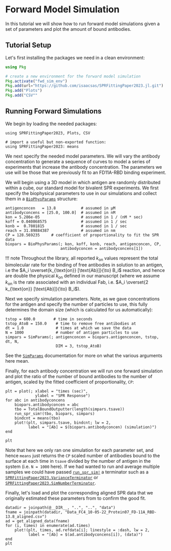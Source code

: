 # Forward Model Simulation
In this tutorial we will show how to run forward model simulations given a set of parameters and plot the amount of bound antibodies.

## Tutorial Setup
Let's first installing the packages we need in a clean environment:
```julia
using Pkg

# create a new environment for the forward model simulation
Pkg.activate("fwd_sim_env") 
Pkg.add(url="https://github.com/isaacsas/SPRFittingPaper2023.jl.git")
Pkg.add("Plots")
Pkg.add("CSV""
```

## Running Forward Simulations
We begin by loading the needed packages:
```@example fwdsim
using SPRFittingPaper2023, Plots, CSV

# import a useful but non-exported function:
using SPRFittingPaper2023: means
```

We next specify the needed model parameters. We will vary the antibody
concentration to generate a sequence of curves to model a series of experiments
that increase the antibody concentration. The parameters we use will be those
that we previously fit to an FD11A-RBD binding experiment.

We will begin using a 3D model in which antigen are randomly distributed within
a cube, our standard model for bivalent SPR experiments. We first specify the
biophysical parameters to use in our simulations and collect them in a
[`BioPhysParams`](@ref) structure:
```@example fwdsim
antigenconcen   = 13.8           # assumed in μM
antibodyconcens = [25.0, 100.0]  # assumed in nM
kon = 5.286e-05                  # assumed in 1 / (nM * sec)
koff = 0.040868575               # assumed in 1 / sec
konb =  0.7801815                # assumed in 1 / sec
reach = 31.89884387              # assumed in nm
CP = 128.569235     # coefficient of proportionality to fit the SPR data
biopars = BioPhysParams(; kon, koff, konb, reach, antigenconcen, CP,
                        antibodyconcen = antibodyconcens[1])
```

!!! note
    Throughout the library, all reported $k_{\text{on}}$ values represent the total bimolecular rate for the binding of free antibodies in solution to an antigen, i.e the $A_i \overset{k_{\text{on}} [\text{Ab}]}{\to} B_i$ reaction, and hence are double the physical $k_{\text{on}}$ defined in our manuscript (where we assume $k_{\text{on}}$ is the rate associated with an individual Fab, i.e. $A_i \overset{2 k_{\text{on}} [\text{Ab}]}{\to} B_i$).

Next we specify simulation parameters. Note, as we gave concentrations for the
antigen and specify the number of particles to use, this fully determines the
domain size (which is calculated for us automatically):
```@example fwdsim
tstop = 600.0        # time in seconds
tstop_AtoB = 150.0    # time to remove free antibodies at
dt = 1.0              # times at which we save the data
N = 1000              # number of antigen particles to use
simpars = SimParams(; antigenconcen = biopars.antigenconcen, tstop, dt, N, 
                      DIM = 3, tstop_AtoB)
```
See the [`SimParams`](@ref) documentation for more on what the various arguments here mean.

Finally, for each antibody concentration we will run one forward simulation and
plot the ratio of the number of bound antibodies to the number of antigen, scaled by the fitted coefficient of proportionality, `CP`:
```@example fwdsim
plt = plot(; xlabel = "times (sec)", 
             ylabel = "SPR Response")
for abc in antibodyconcens
    biopars.antibodyconcen = abc
    tbo = TotalBoundOutputter(length(simpars.tsave))
    run_spr_sim!(tbo, biopars, simpars)
    bindcnt = means(tbo)
    plot!(plt, simpars.tsave, bindcnt; lw = 2, 
          label = "[Ab] = $(biopars.antibodyconcen) (simulation)")
end

plt
```
Note that here we only ran one simulation for each parameter set, and hence
`means` just returns the `CP` scaled number of antibodies bound to the surface at
each time in `tsave` divided by the number of antigen in the system (i.e. `N =
1000` here). If we had wanted to run and average multiple samples we could have
passed [`run_spr_sim!`](@ref) a terminator such as a
[`SPRFittingPaper2023.VarianceTerminator`](@ref) or
[`SPRFittingPaper2023.SimNumberTerminator`](@ref).

Finally, let's load and plot the corresponding aligned SPR data that we originally estimated these parameters from to confirm the good fit. 
```@example fwdsim
datadir = joinpath(@__DIR__, "..", "..", "data")
fname = joinpath(datadir, "Data_FC4_10-05-22_Protein07_FD-11A_RBD-13.8_aligned.csv")
ad = get_aligned_data(fname)
for (i, times) in enumerate(ad.times)
    plot!(plt, times, ad.refdata[i]; linestyle = :dash, lw = 2,
          label = "[Ab] = $(ad.antibodyconcens[i]), (data)")
end
plt
```